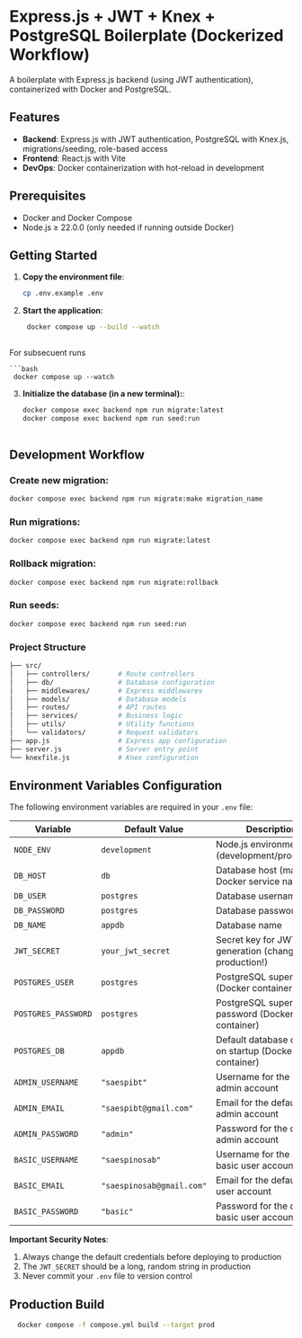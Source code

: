 # Express.js + JWT + Knex + PostgreSQL Boilerplate (Dockerized Workflow)

A boilerplate with Express.js backend (using JWT authentication), containerized with Docker and PostgreSQL.

## Features

- **Backend**: Express.js with JWT authentication, PostgreSQL with Knex.js, migrations/seeding, role-based access
- **Frontend**: React.js with Vite
- **DevOps**: Docker containerization with hot-reload in development

## Prerequisites

- Docker and Docker Compose
- Node.js ≥ 22.0.0 (only needed if running outside Docker)

## Getting Started

1. **Copy the environment file**:
   ```bash
   cp .env.example .env

2. **Start the application**:
   ```bash
    docker compose up --build --watch
    
  For subsecuent runs
  
    ```bash
     docker compose up --watch
    
 3. **Initialize the database (in a new terminal):**:
    ```bash
    docker compose exec backend npm run migrate:latest
    docker compose exec backend npm run seed:run
  
## Development Workflow
### Create new migration:

  ```bash
  docker compose exec backend npm run migrate:make migration_name
  ````
### Run migrations:

```bash
docker compose exec backend npm run migrate:latest
```
### Rollback migration:
```bash
docker compose exec backend npm run migrate:rollback
```
### Run seeds:
```bash
docker compose exec backend npm run seed:run
```


### Project Structure
```bash
├── src/
│   ├── controllers/       # Route controllers
│   ├── db/                # Database configuration
│   ├── middlewares/       # Express middlewares
│   ├── models/            # Database models
│   ├── routes/            # API routes
│   ├── services/          # Business logic
│   ├── utils/             # Utility functions
│   └── validators/        # Request validators
├── app.js                 # Express app configuration
├── server.js              # Server entry point
└── knexfile.js            # Knex configuration
```
## Environment Variables Configuration

The following environment variables are required in your `.env` file:

| Variable             | Default Value            | Description                                                                 |
|----------------------|--------------------------|-----------------------------------------------------------------------------|
| `NODE_ENV`           | `development`            | Node.js environment (development/production)                                |
| `DB_HOST`            | `db`                     | Database host (matches Docker service name)                                 |
| `DB_USER`            | `postgres`               | Database username                                                           |
| `DB_PASSWORD`        | `postgres`               | Database password                                                           |
| `DB_NAME`            | `appdb`                  | Database name                                                               |
| `JWT_SECRET`         | `your_jwt_secret`        | Secret key for JWT token generation (change in production!)                 |
| `POSTGRES_USER`      | `postgres`               | PostgreSQL superuser (Docker container)                                     |
| `POSTGRES_PASSWORD`  | `postgres`               | PostgreSQL superuser password (Docker container)                            |
| `POSTGRES_DB`        | `appdb`                  | Default database created on startup (Docker container)                      |
| `ADMIN_USERNAME`     | `"saespibt"`             | Username for the default admin account                                     |
| `ADMIN_EMAIL`        | `"saespibt@gmail.com"`   | Email for the default admin account                                        |
| `ADMIN_PASSWORD`     | `"admin"`                | Password for the default admin account                                     |
| `BASIC_USERNAME`     | `"saespinosab"`          | Username for the default basic user account                                |
| `BASIC_EMAIL`        | `"saespinosab@gmail.com"`| Email for the default basic user account                                   |
| `BASIC_PASSWORD`     | `"basic"`                | Password for the default basic user account                                |

**Important Security Notes**:
1. Always change the default credentials before deploying to production
2. The `JWT_SECRET` should be a long, random string in production
3. Never commit your `.env` file to version control

## Production Build
```bash
  docker compose -f compose.yml build --target prod
